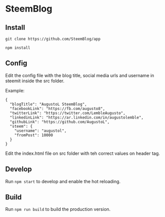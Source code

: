 # SteemBlog

## Install

`git clone https://github.com/SteemBlog/app`

`npm install`

## Config

Edit the config file with the blog title, social media urls and username in steemit inside the src folder.

Example:
```
{
  "blogTitle": "AugustoL SteemBlog",
  "facebookLink": "https://fb.com/augusto8",
  "twitterLink": "https://twitter.com/LembleAugusto",
  "linkedinLink": "https://ar.linkedin.com/in/augustolemble",
  "githubLink": "https://github.com/AugustoL",
  "steem": {
    "username": "augustol",
    "fromPost": 10000
  }
}
```

Edit the index.html file on src folder with teh correct values on header tag.

## Develop

Run `npm start` to develop and enable the hot reloading.

## Build

Run `npm run build` to build the production version.
